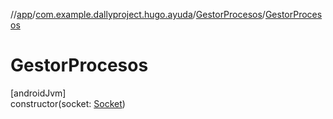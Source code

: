 //[app](../../../index.md)/[com.example.dallyproject.hugo.ayuda](../index.md)/[GestorProcesos](index.md)/[GestorProcesos](-gestor-procesos.md)

# GestorProcesos

[androidJvm]\
constructor(socket: [Socket](https://developer.android.com/reference/kotlin/java/net/Socket.html))

